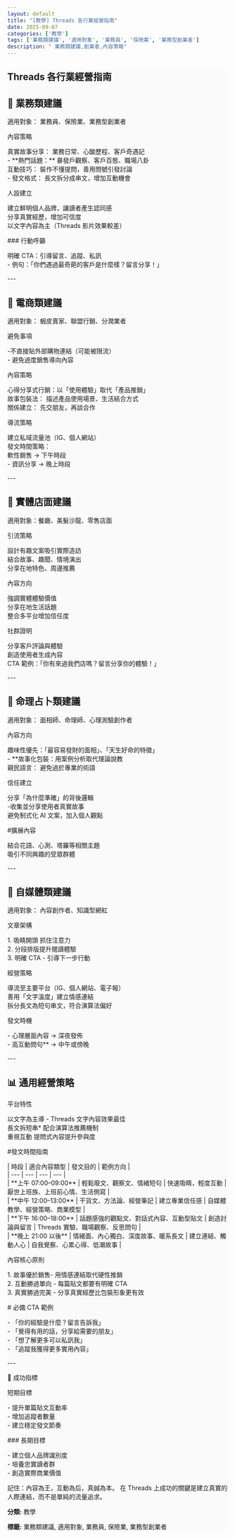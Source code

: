 ```yaml
---
layout: default
title: "[教學] Threads 各行業經營指南"
date: 2025-09-07
categories: ['教學']
tags: ['業務類建議', '適用對象', '業務員', '保險業', '業務型創業者']
description: " 業務類建議,創業者,內容策略"
---
```

<section class="card-section" style="background:#FAFAFA;">
    <h1>Threads 各行業經營指南</h1>
    <h2> 🏢 業務類建議</h2>
<p>適用對象： 業務員、保險業、業務型創業者</p>
<p>內容策略</p>
<p>真實故事分享： 業務日常、心酸歷程、客戶奇遇記<br>- **熱門話題：** 暴發戶觀察、客戶百態、職場八卦<br>互動技巧： 裝作不懂提問，善用問號引發討論<br>- 發文格式： 長文拆分成串文，增加互動機會</p>
<p>人設建立</p>
<p>建立鮮明個人品牌，讓讀者產生認同感<br>分享真實經歷，增加可信度<br> 以文字內容為主（Threads 影片效果較差）</p>
<p>### 行動呼籲</p>
<p> 明確 CTA：引導留言、追蹤、私訊<br>- 例句：「你們遇過最奇葩的客戶是什麼樣？留言分享！」</p>
<p>---</p>
<h2>🛒 電商類建議</h2>
<p>適用對象： 蝦皮賣家、聯盟行銷、分潤業者</p>
<p>避免事項</p>
<p>-不直接貼外部購物連結（可能被限流）<br>- 避免過度銷售導向內容</p>
<p>內容策略</p>
<p>心得分享式行銷：以「使用體驗」取代「產品推銷」<br>故事包裝法： 描述產品使用場景、生活結合方式<br>關係建立： 先交朋友，再談合作</p>
<p>導流策略</p>
<p>建立私域流量池（IG、個人網站）<br>發文時間策略：<br>    軟性銷售 → 下午時段<br>    - 資訊分享 → 晚上時段</p>
<p>---</p>
<h2>🏪 實體店面建議</h2>
<p>適用對象：餐廳、美髮沙龍、零售店面</p>
<p>引流策略</p>
<p> 設計有趣文案吸引實際造訪<br> 結合故事、趣聞、情境演出<br>分享在地特色、周邊推薦</p>
<p>內容方向</p>
<p>強調實體體驗價值<br>分享在地生活話題<br>整合多平台增加信任度</p>
<p>社群證明</p>
<p>分享客戶評論與體驗<br>創造使用者生成內容<br> CTA 範例：「你有來過我們店嗎？留言分享你的體驗！」</p>
<p>---</p>
<h2>🔮 命理占卜類建議</h2>
<p>適用對象： 面相師、命理師、心理測驗創作者</p>
<p>內容方向</p>
<p>趣味性優先：「最容易發財的面相」、「天生好命的特徵」<br>- **故事化包裝：用案例分析取代理論說教<br>親民語言： 避免過於專業的術語</p>
<p>信任建立</p>
<p>分享「為什麼準確」的背後邏輯<br>-收集並分享使用者真實故事<br>避免制式化 AI 文案，加入個人觀點</p>
<p>#擴展內容</p>
<p>結合花語、心測、塔羅等相關主題<br>吸引不同興趣的受眾群體</p>
<p>---</p>
<h2>📝 自媒體類建議</h2>
<p>適用對象： 內容創作者、知識型網紅</p>
<p>文章架構</p>
<p>1. 吸睛開頭 抓住注意力<br>2. 分段排版提升閱讀體驗<br>3. 明確 CTA - 引導下一步行動</p>
<p>經營策略</p>
<p>導流至主要平台（IG、個人網站、電子報）<br>善用「文字溫度」建立情感連結<br> 拆分長文為短句串文，符合演算法偏好</p>
<p>發文時機</p>
<p>- 心理層面內容 → 深夜發佈<br>- 高互動問句** → 中午或傍晚</p>
<p>---</p>
<h2>📊 通用經營策略</h2>
<p>平台特性</p>
<p>以文字為主導 - Threads 文字內容效果最佳<br>長文拆短串* 配合演算法推薦機制<br>重視互動 提問式內容提升參與度</p>
<p>#發文時間指南</p>
<p>| 時段 | 適合內容類型 | 發文目的 | 範例方向 |<br>| --- | --- | --- | --- |<br>| **上午 07:00–09:00** | 輕鬆廢文、觀察文、情緒短句 | 快速吸睛，輕度互動 | 厭世上班族、上班前心情、生活側寫 |<br>| **中午 12:00–13:00** | 干貨文、方法論、經營筆記 | 建立專業信任感 | 自媒體教學、經營策略、商業模型 |<br>| **下午 16:00–18:00** | 話題感強的觀點文、對話式內容、互動型貼文 | 創造討論與留言 | Threads 實驗、職場觀察、反思問句 |<br>| **晚上 21:00 以後** | 情緒面、內心獨白、深度故事、暖系長文 | 建立連結、觸動人心 | 自我覺察、心累心得、低潮故事 |</p>
<p>內容核心原則</p>
<p>1. 故事優於銷售- 用情感連結取代硬性推銷<br>2. 互動勝過單向 - 每篇貼文都要有明確 CTA<br>3. 真實勝過完美 - 分享真實經歷比包裝形象更有效</p>
<p># 必備 CTA 範例</p>
<p>- 「你的經驗是什麼？留言告訴我」<br>- 「覺得有用的話，分享給需要的朋友」<br>- 「想了解更多可以私訊我」<br>- 「追蹤我獲得更多實用內容」</p>
<p>---</p>
<p> 🎯 成功指標</p>
<p> 短期目標</p>
<p>- 提升單篇貼文互動率<br>- 增加追蹤者數量<br>- 建立穩定發文節奏</p>
<p>### 長期目標</p>
<p>- 建立個人品牌識別度<br>- 培養忠實讀者群<br>- 創造實際商業價值</p>
<p>記住：內容為王，互動為后，真誠為本。 在 Threads 上成功的關鍵是建立真實的人際連結，而不是單純的流量追求。<br>
    <p><strong>分類:</strong> 教學</p>
    <p><strong>標籤:</strong> 業務類建議, 適用對象, 業務員, 保險業, 業務型創業者</p>
</section >
